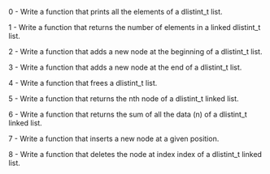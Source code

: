 0 - Write a function that prints all the elements of a dlistint_t list.

1 - Write a function that returns the number of elements in a linked dlistint_t list.

2 - Write a function that adds a new node at the beginning of a dlistint_t list.

3 - Write a function that adds a new node at the end of a dlistint_t list.

4 - Write a function that frees a dlistint_t list.

5 - Write a function that returns the nth node of a dlistint_t linked list.

6 - Write a function that returns the sum of all the data (n) of a dlistint_t linked list.

7 - Write a function that inserts a new node at a given position.

8 - Write a function that deletes the node at index index of a dlistint_t linked list.

